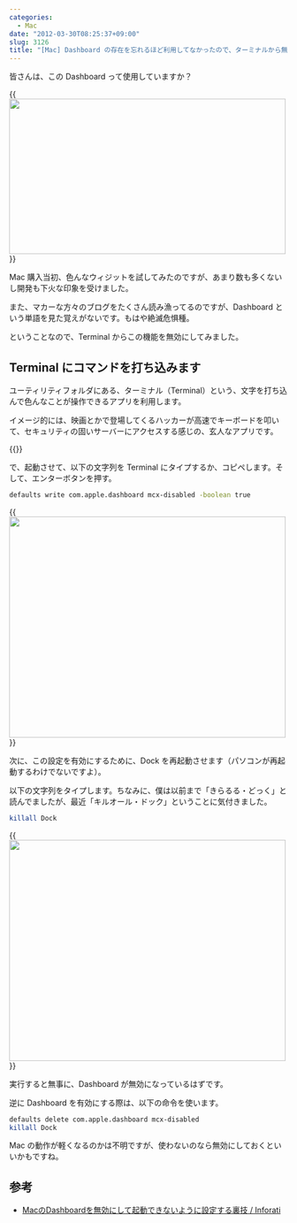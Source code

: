 ```yaml
---
categories:
  - Mac
date: "2012-03-30T08:25:37+09:00"
slug: 3126
title: "[Mac] Dashboard の存在を忘れるほど利用してなかったので、ターミナルから無効にしてみた"
---
```


皆さんは、この Dashboard って使用していますか？

{{<img alt="" src="/images/2012/03/3126_1.png" width="500" height="281">}}

Mac 購入当初、色んなウィジットを試してみたのですが、あまり数も多くないし開発も下火な印象を受けました。

また、マカーな方々のブログをたくさん読み漁ってるのですが、Dashboard という単語を見た覚えがないです。もはや絶滅危惧種。

ということなので、Terminal からこの機能を無効にしてみました。

## Terminal にコマンドを打ち込みます

ユーティリティフォルダにある、ターミナル（Terminal）という、文字を打ち込んで色んなことが操作できるアプリを利用します。

イメージ的には、映画とかで登場してくるハッカーが高速でキーボードを叩いて、セキュリティの固いサーバーにアクセスする感じの、玄人なアプリです。

{{<img alt="" src="/images/2012/03/3126_2.png">}}

で、起動させて、以下の文字列を Terminal にタイプするか、コピペします。そして、エンターボタンを押す。

```bash
defaults write com.apple.dashboard mcx-disabled -boolean true
```

{{<img alt="" src="/images/2012/03/3126_3.png" width="500" height="400">}}

次に、この設定を有効にするために、Dock を再起動させます（パソコンが再起動するわけでないですよ）。

以下の文字列をタイプします。ちなみに、僕は以前まで「きらるる・どっく」と読んでましたが、最近「キルオール・ドック」ということに気付きました。

```bash
killall Dock
```

{{<img alt="" src="/images/2012/03/3126_4.png" width="500" height="400">}}

実行すると無事に、Dashboard が無効になっているはずです。

逆に Dashboard を有効にする際は、以下の命令を使います。

```bash
defaults delete com.apple.dashboard mcx-disabled
killall Dock
```

Mac の動作が軽くなるのかは不明ですが、使わないのなら無効にしておくといいかもですね。

## 参考

* [MacのDashboardを無効にして起動できないように設定する裏技 / Inforati](http://inforati.jp/apple/mac-tips-techniques/system-hints/how-to-disable-the-macos-dashboard-widgets.html)
